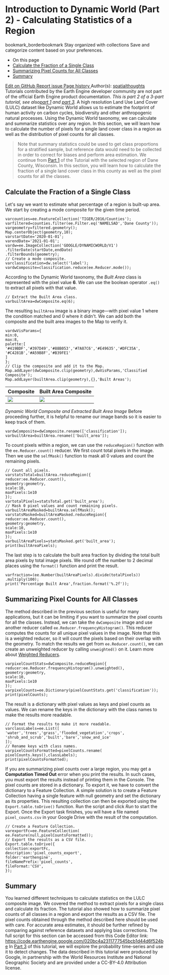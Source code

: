  
#  Introduction to Dynamic World (Part 2) - Calculating Statistics of a Region 
bookmark_borderbookmark Stay organized with collections  Save and categorize content based on your preferences. 
  * On this page
  * [Calculate the Fraction of a Single Class](https://developers.google.com/earth-engine/tutorials/community/introduction-to-dynamic-world-pt-2#calculate_the_fraction_of_a_single_class)
  * [Summarizing Pixel Counts for All Classes](https://developers.google.com/earth-engine/tutorials/community/introduction-to-dynamic-world-pt-2#summarizing_pixel_counts_for_all_classes)
  * [Summary](https://developers.google.com/earth-engine/tutorials/community/introduction-to-dynamic-world-pt-2#summary)


[ Edit on GitHub ](https://github.com/google/earthengine-community/edit/master/tutorials/introduction-to-dynamic-world-pt-2/index.md "Contribute to this article on GitHub.")
[ Report issue ](https://github.com/google/earthengine-community/issues/new?title=Issue%20with%20tutorials/introduction-to-dynamic-world-pt-2/index.md&body=Issue%20Description "Report an issue with this article on GitHub.")
[ Page history ](https://github.com/google/earthengine-community/commits/master/tutorials/introduction-to-dynamic-world-pt-2/index.md "View changes to this article over time.")
Author(s): [ spatialthoughts ](https://github.com/spatialthoughts "View the profile for spatialthoughts on GitHub")
Tutorials contributed by the Earth Engine developer community are not part of the official Earth Engine product documentation. 
_This is part 2 of a 3-part tutorial, see also[part 1](https://developers.google.com/earth-engine/tutorials/community/introduction-to-dynamic-world-pt-1) and [part 3](https://developers.google.com/earth-engine/tutorials/community/introduction-to-dynamic-world-pt-3)._
A high resolution Land Use Land Cover (LULC) dataset like Dynamic World allows us to estimate the footprint of human activity on carbon cycles, biodiversity and other anthropogenic natural processes. Using the Dynamic World taxonomy, we can calculate and summarize statistics over any region. In this section, we will learn how to calculate the number of pixels for a single land cover class in a region as well as the distribution of pixel counts for all classes.
> Note that summary statistics could be used to get class proportions for a stratified sample, but reference data would need to be collected in order to correct for biases and perform area estimation.
We continue from [Part 1](https://developers.google.com/earth-engine/tutorials/community/introduction-to-dynamic-world-pt-1) of the Tutorial with the selected region of Dane County, Wisconsin. In this section, you will learn how to calculate the fraction of a single land cover class in this county as well as the pixel counts for all the classes.
## Calculate the Fraction of a Single Class
Let's say we want to estimate what percentage of a region is built-up area. We start by creating a mode composite for the given time period.
```
varcounties=ee.FeatureCollection('TIGER/2016/Counties');
varfiltered=counties.filter(ee.Filter.eq('NAMELSAD','Dane County'));
vargeometry=filtered.geometry();
Map.centerObject(geometry,10);
varstartDate='2020-01-01';
varendDate='2021-01-01';
vardw=ee.ImageCollection('GOOGLE/DYNAMICWORLD/V1')
.filterDate(startDate,endDate)
.filterBounds(geometry);
// Create a mode composite.
varclassification=dw.select('label');
vardwComposite=classification.reduce(ee.Reducer.mode());

```

According to the Dynamic World taxonomy, the _Built Area_ class is represented with the pixel value **6**. We can use the boolean operator `.eq()` to extract all pixels with that value.
```
// Extract the Built Area class.
varbuiltArea=dwComposite.eq(6);

```

The resulting `builtArea` image is a binary image—with pixel value 1 where the condition matched and 0 where it didn't. We can add both the composite and the built area images to the Map to verify it.
```
vardwVisParams={
min:0,
max:8,
palette:[
'#419BDF','#397D49','#88B053','#7A87C6','#E49635','#DFC35A',
'#C4281B','#A59B8F','#B39FE1'
]
};
// Clip the composite and add it to the Map.
Map.addLayer(dwComposite.clip(geometry),dwVisParams,'Classified Composite');
Map.addLayer(builtArea.clip(geometry),{},'Built Areas');

```

Composite | Built Area Composite  
---|---  
![](https://developers.google.com/static/earth-engine/tutorials/community/introduction-to-dynamic-world-pt-2/composite.png) | ![](https://developers.google.com/static/earth-engine/tutorials/community/introduction-to-dynamic-world-pt-2/built_area.png)  
_Dynamic World Composite and Extracted Built Area Image_
Before proceeding further, it is helpful to rename our image bands so it is easier to keep track of them.
```
vardwComposite=dwComposite.rename(['classification']);
varbuiltArea=builtArea.rename(['built_area']);

```

To count pixels within a region, we can use the `reduceRegion()` function with the `ee.Reducer.count()` reducer. We first count total pixels in the image. Then we use the `selfMask()` function to mask all 0 values and count the remaining pixels.
```
// Count all pixels.
varstatsTotal=builtArea.reduceRegion({
reducer:ee.Reducer.count(),
geometry:geometry,
scale:10,
maxPixels:1e10
});
vartotalPixels=statsTotal.get('built_area');
// Mask 0 pixel values and count remaining pixels.
varbuiltAreaMasked=builtArea.selfMask();
varstatsMasked=builtAreaMasked.reduceRegion({
reducer:ee.Reducer.count(),
geometry:geometry,
scale:10,
maxPixels:1e10
});
varbuiltAreaPixels=statsMasked.get('built_area');
print(builtAreaPixels);

```

The last step is to calculate the built area fraction by dividing the total built area pixels by total image pixels. We round off the number to 2 decimal places using the `format()` function and print the result.
```
varfraction=(ee.Number(builtAreaPixels).divide(totalPixels))
.multiply(100);
print('Percentage Built Area',fraction.format('%.2f'));

```

## Summarizing Pixel Counts for All Classes
The method described in the previous section is useful for many applications, but it can be limiting if you want to summarize the pixel counts for all the classes. Instead, we can take the `dwComposite` image and use another reducer called `ee.Reducer.frequencyHistogram()`. This reducer computes the counts for all unique pixel values in the image. Note that this is a weighted reducer, so it will count the pixels based on their overlap with the geometry. To match the results we get from `ee.Reducer.count()`, we can create an unweighted reducer by calling `unweighted()` on it. Learn more about [Weighted Reducers](https://developers.google.com/earth-engine/guides/reducers_reduce_region#pixels-in-the-region).
```
varpixelCountStats=dwComposite.reduceRegion({
reducer:ee.Reducer.frequencyHistogram().unweighted(),
geometry:geometry,
scale:10,
maxPixels:1e10
});
varpixelCounts=ee.Dictionary(pixelCountStats.get('classification'));
print(pixelCounts);

```

The result is a dictionary with pixel values as keys and pixel counts as values. We can rename the keys in the dictionary with the class names to make the results more readable.
```
// Format the results to make it more readable.
varclassLabels=ee.List([
'water','trees','grass','flooded_vegetation','crops',
'shrub_and_scrub','built','bare','snow_and_ice'
]);
// Rename keys with class names.
varpixelCountsFormatted=pixelCounts.rename(
pixelCounts.keys(),classLabels);
print(pixelCountsFormatted);

```

If you are summarizing pixel counts over a large region, you may get a **Computation Timed Out** error when you print the results. In such cases, you must export the results instead of printing them in the Console.
The pixel counts are stored in a dictionary. To export it, we have to convert the dictionary to a Feature Collection. A simple solution is to create a Feature Collection having a single feature with null geometry and set the dictionary as its properties. This resulting collection can then be exported using the `Export.table.toDrive()` function. Run the script and click _Run_ to start the Export. Once the Export task finishes, you will have a file named `pixel_counts.csv` in your Google Drive with the result of the computation.
```
// Create a Feature Collection.
varexportFc=ee.FeatureCollection(
ee.Feature(null,pixelCountsFormatted));
// Export the results as a CSV file.
Export.table.toDrive({
collection:exportFc,
description:'pixel_counts_export',
folder:'earthengine',
fileNamePrefix:'pixel_counts',
fileFormat:'CSV',
});

```

## Summary
You learned different techniques to calculate statistics on the LULC composite image. We covered the method to extract pixels for a single class and calculate its fraction. The tutorial also showed how to summarize pixel counts of all classes in a region and export the results as a CSV file.
The pixel counts obtained through the method described here should be used with care. For accurate area estimates, it should be further refined by comparing against reference datasets and applying bias corrections.
The full script for this section can be accessed from this Code Editor link: <https://code.earthengine.google.com/020bc4a2311777545bcb1d44d6f524be>
In [Part 3](https://developers.google.com/earth-engine/tutorials/community/introduction-to-dynamic-world-pt-3) of this tutorial, we will explore the probability time-series and use it to detect changes.
The data described in this tutorial were produced by Google, in partnership with the World Resources Institute and National Geographic Society and are provided under a CC-BY-4.0 Attribution license.
